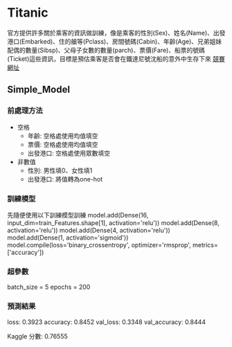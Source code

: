 # Titanic
官方提供許多關於乘客的資訊做訓練，像是乘客的性別(Sex)、姓名(Name)、出發港口(Embarked)、住的艙等(Pclass)、房間號碼(Cabin)、年齡(Age)、兄弟姐妹配偶的數量(Sibsp)、父母子女數的數量(parch)、票價(Fare)、船票的號碼(Ticket)這些資訊，目標是預估乘客是否會在鐵達尼號沈船的意外中生存下來
[競賽網址](https://www.kaggle.com/c/titanic)

## Simple_Model

### 前處理方法
- 空格
	- 年齡: 空格處使用均值填空
	- 票價: 空格處使用均值填空
	- 出發港口: 空格處使用眾數填空
- 非數值
	- 性別: 男性填0、女性填1
	- 出發港口: 將值轉為one-hot

### 訓練模型
先隨便使用以下訓練模型訓練
model.add(Dense(16, input_dim=train_Features.shape[1], activation='relu'))
model.add(Dense(8, activation='relu'))
model.add(Dense(4, activation='relu'))
model.add(Dense(1, activation='sigmoid'))
model.compile(loss='binary_crossentropy', optimizer='rmsprop', metrics=['accuracy'])

### 超參數
batch_size = 5
epochs = 200

### 預測結果
loss: 0.3923
accuracy: 0.8452
val_loss: 0.3348
val_accuracy: 0.8444

Kaggle 分數: 0.76555